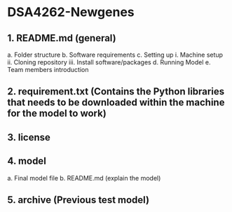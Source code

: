 # DSA4262-Newgenes 
## 1. README.md (general)
  a. Folder structure
  b. Software requirements
  c. Setting up
    i. Machine setup
    ii. Cloning repository
    iii. Install software/packages 
  d. Running Model
  e. Team members introduction
## 2. requirement.txt (Contains the Python libraries that needs to be downloaded within the machine for the model to work)
## 3. license
## 4. model
  a. Final model file
  b. README.md (explain the model)
## 5. archive (Previous test model)
